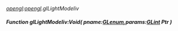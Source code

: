 _[opengl](../../modules/opengl/opengl-module.md):[opengl](../../modules/opengl/opengl-module.md).glLightModeliv_
##### Function glLightModeliv:Void( pname:[GLenum](../../modules/opengl/opengl-glenum.md),params:[GLint](../../modules/opengl/opengl-glint.md) Ptr )
